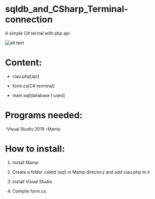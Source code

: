 # sqldb_and_CSharp_Terminal-connection

A simple C# terinal with php api.

![alt text](https://i.imgur.com/sx2mQKv.png)
# Content:

- ciau.php[api]

- form.cs[C# terminal]

- main.sql[database I used]


# Programs needed:

-Visual Studio 2019
-Mamp


# How to install:
1. Install Mamp

2. Create a folder called (sql) in Mamp directory and add ciau.php to it

3. Install Visual Studio

4. Compile form.cs 






